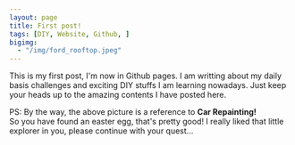 ```yaml
---
layout: page
title: First post!
tags: [DIY, Website, Github, ]
bigimg:
  - "/img/ford_rooftop.jpeg"
---
```


This is my first post, I'm now in Github pages. I am writting about my daily basis challenges and exciting DIY stuffs I am learning nowadays. Just keep your heads up to the amazing contents I have posted here. 

PS: By the way, the above picture is a reference to __Car Repainting!__ <br>So you have found an easter egg, that's pretty good! I really liked that little explorer in you, please continue with your quest...
